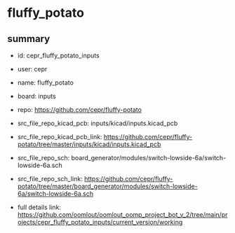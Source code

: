 # fluffy_potato
 
## summary 
* id: cepr_fluffy_potato_inputs
* user: cepr
* name: fluffy_potato
* board: inputs
* repo: https://github.com/cepr/fluffy-potato
* src_file_repo_kicad_pcb: inputs/kicad/inputs.kicad_pcb
* src_file_repo_kicad_pcb_link: https://github.com/cepr/fluffy-potato/tree/master/inputs/kicad/inputs.kicad_pcb


* src_file_repo_sch: board_generator/modules/switch-lowside-6a/switch-lowside-6a.sch
* src_file_repo_sch_link: https://github.com/cepr/fluffy-potato/tree/master/board_generator/modules/switch-lowside-6a/switch-lowside-6a.sch
* full details link: https://github.com/oomlout/oomlout_oomp_project_bot_v_2/tree/main/projects/cepr_fluffy_potato_inputs/current_version/working  







